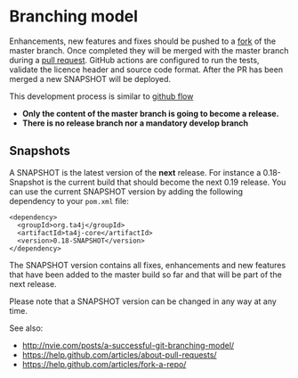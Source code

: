 # Branching model
Enhancements, new features and fixes should be pushed to a [fork](https://help.github.com/articles/fork-a-repo/) of the master branch. Once completed they will be merged with the master branch during a [pull request](https://help.github.com/articles/about-pull-requests/). GitHub actions are configured to run the tests, validate the licence header and source code format. After the PR has been merged a new SNAPSHOT will be deployed.

This development process is similar to  [github flow](https://docs.github.com/en/get-started/quickstart/github-flow)

* **Only the content of the master branch is going to become a release.**
* **There is no release branch nor a mandatory develop branch**



## Snapshots
A SNAPSHOT is the latest version of the **next** release. For instance a 0.18-Snapshot is the current build that should become the next 0.19 release. You can use the current SNAPSHOT version by adding the following dependency to your `pom.xml` file:
```
<dependency>
  <groupId>org.ta4j</groupId>
  <artifactId>ta4j-core</artifactId>
  <version>0.18-SNAPSHOT</version>
</dependency>
```

The SNAPSHOT version contains all fixes, enhancements and new features that have been added to the master build so far and that will be part of the next release.

Please note that a SNAPSHOT version can be changed in any way at any time.

See also:
* http://nvie.com/posts/a-successful-git-branching-model/
* https://help.github.com/articles/about-pull-requests/
* https://help.github.com/articles/fork-a-repo/